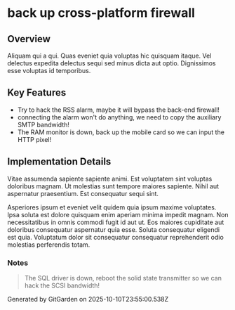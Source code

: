 # back up cross-platform firewall

## Overview
Aliquam qui a qui. Quas eveniet quia voluptas hic quisquam itaque. Vel delectus expedita delectus sequi sed minus dicta aut optio. Dignissimos esse voluptas id temporibus.

## Key Features
- Try to hack the RSS alarm, maybe it will bypass the back-end firewall!
- connecting the alarm won't do anything, we need to copy the auxiliary SMTP bandwidth!
- The RAM monitor is down, back up the mobile card so we can input the HTTP pixel!

## Implementation Details
Vitae assumenda sapiente sapiente animi. Est voluptatem sint voluptas doloribus magnam. Ut molestias sunt tempore maiores sapiente. Nihil aut aspernatur praesentium. Est consequatur sequi sint.
 Asperiores ipsum et eveniet velit quidem quia ipsum maxime voluptates. Ipsa soluta est dolore quisquam enim aperiam minima impedit magnam. Non necessitatibus in omnis commodi fugit id aut ut. Eos maiores cupiditate aut doloribus consequatur aspernatur quia esse. Soluta consequatur eligendi est quia. Voluptatum dolor sit consequatur consequatur reprehenderit odio molestias perferendis totam.

### Notes
> The SQL driver is down, reboot the solid state transmitter so we can hack the SCSI bandwidth!

Generated by GitGarden on 2025-10-10T23:55:00.538Z